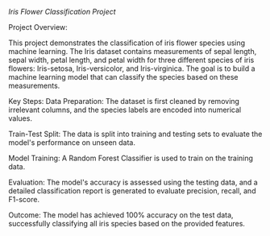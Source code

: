 *Iris Flower Classification Project*

Project Overview:

This project demonstrates the classification of iris flower species using machine learning.
The Iris dataset contains measurements of sepal length, sepal width, petal length, and petal width for three different species of iris flowers: Iris-setosa, Iris-versicolor, and Iris-virginica. 
The goal is to build a machine learning model that can classify the species based on these measurements.

Key Steps:
Data Preparation: The dataset is first cleaned by removing irrelevant columns, and the species labels are encoded into numerical values.

Train-Test Split: The data is split into training and testing sets to evaluate the model's performance on unseen data.

Model Training: A Random Forest Classifier is used to train on the training data.

Evaluation: The model's accuracy is assessed using the testing data, and a detailed classification report is generated to evaluate precision, recall, and F1-score.

Outcome:
The model has achieved 100% accuracy on the test data, successfully classifying all iris species based on the provided features.
